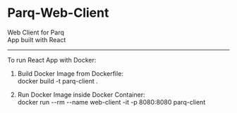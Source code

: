 # Parq-Web-Client

Web Client for Parq  
App built with React  

-----------------------------------
To run React App with Docker:  
1) Build Docker Image from Dockerfile:  
docker build -t parq-client .  

2) Run Docker Image inside Docker Container:  
docker run --rm --name web-client -it -p 8080:8080 parq-client    
